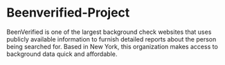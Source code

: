 # Beenverified-Project
BeenVerified is one of the largest background check websites that uses publicly available information to furnish detailed reports about the person being searched for. Based in New York, this organization makes access to background data quick and affordable.
